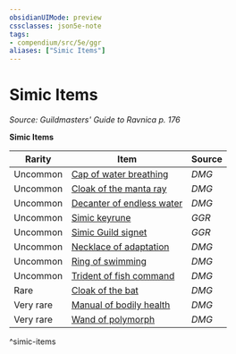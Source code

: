 ```yaml
---
obsidianUIMode: preview
cssclasses: json5e-note
tags:
- compendium/src/5e/ggr
aliases: ["Simic Items"]
---
```

# Simic Items
*Source: Guildmasters' Guide to Ravnica p. 176* 

**Simic Items**

| Rarity | Item | Source |
|--------|------|--------|
| Uncommon | [Cap of water breathing](2-Mechanics/CLI/items/cap-of-water-breathing.md) | *DMG* |
| Uncommon | [Cloak of the manta ray](2-Mechanics/CLI/items/cloak-of-the-manta-ray.md) | *DMG* |
| Uncommon | [Decanter of endless water](2-Mechanics/CLI/items/decanter-of-endless-water.md) | *DMG* |
| Uncommon | [Simic keyrune](2-Mechanics/CLI/items/simic-keyrune-ggr.md) | *GGR* |
| Uncommon | [Simic Guild signet](2-Mechanics/CLI/items/simic-guild-signet-ggr.md) | *GGR* |
| Uncommon | [Necklace of adaptation](2-Mechanics/CLI/items/necklace-of-adaptation.md) | *DMG* |
| Uncommon | [Ring of swimming](2-Mechanics/CLI/items/ring-of-swimming.md) | *DMG* |
| Uncommon | [Trident of fish command](2-Mechanics/CLI/items/trident-of-fish-command.md) | *DMG* |
| Rare | [Cloak of the bat](2-Mechanics/CLI/items/cloak-of-the-bat.md) | *DMG* |
| Very rare | [Manual of bodily health](2-Mechanics/CLI/items/manual-of-bodily-health.md) | *DMG* |
| Very rare | [Wand of polymorph](2-Mechanics/CLI/items/wand-of-polymorph.md) | *DMG* |
^simic-items